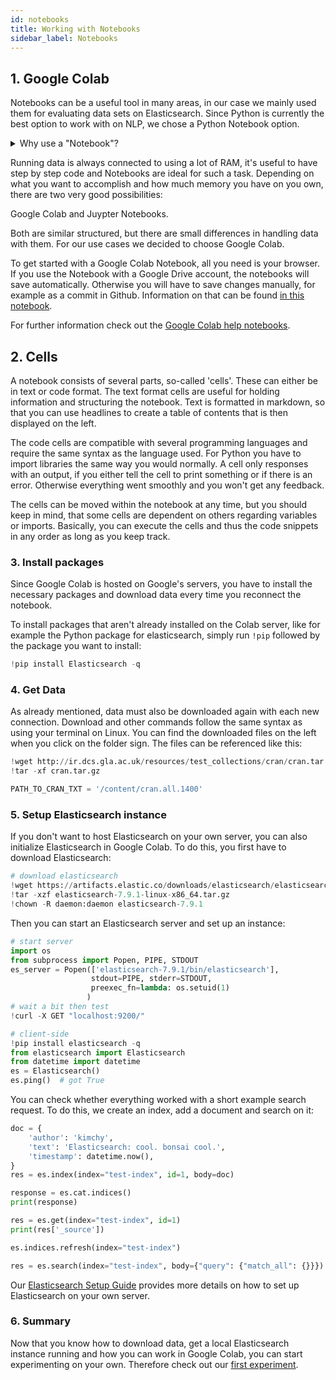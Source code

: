 ```yaml
---
id: notebooks
title: Working with Notebooks
sidebar_label: Notebooks
---
```

## 1. Google Colab

Notebooks can be a useful tool in many areas, in our case we mainly used them for evaluating data sets on Elasticsearch. Since Python is currently the best option to work with on NLP, we chose a Python Notebook option. 

<details>
<summary>Why use a "Notebook"?</summary>  

Within a Notebook it is easy to combine runnable code, text, mathematical equations, tables and many other helpful visualizations.
Working with a Notebook makes it easier to understand code and to display additional information in one document.
With the possibility to run it bit by bit, debugging gets easier and clearer for others to understand.
</details>  

Running data is always connected to using a lot of RAM, it's useful to have step by step code and Notebooks are ideal for such a task.
Depending on what you want to accomplish and how much memory you have on you own, there are two very good possibilities:

Google Colab and Juypter Notebooks.

Both are similar structured, but there are small differences in handling data with them. For our use cases we decided to choose Google Colab.

To get started with a Google Colab Notebook, all you need is your browser. If you use the Notebook with a Google Drive account, the notebooks will save automatically. Otherwise you will have to save changes manually, for example as a commit in Github. Information on that can be found [in this notebook](https://colab.research.google.com/github/googlecolab/colabtools/blob/master/notebooks/colab-github-demo.ipynb). 

For further information check out the [Google Colab help notebooks](https://colab.research.google.com/notebooks/intro.ipynb).

## 2. Cells
A notebook consists of several parts, so-called 'cells'. These can either be in text or code format. The text format cells are useful for holding information and structuring the notebook. Text is formatted in markdown, so that you can use headlines to create a table of contents that is then displayed on the left.

The code cells are compatible with several programming languages and require the same syntax as the language used. For Python you have to import libraries the same way you would normally. A cell only responses with an output, if you either tell the cell to print something or if there is an error. Otherwise everything went smoothly and you won't get any feedback.

The cells can be moved within the notebook at any time, but you should keep in mind, that some cells are dependent on others regarding variables or imports. Basically, you can execute the cells and thus the code snippets in any order as long as you keep track.

### 3. Install packages
Since Google Colab is hosted on Google's servers, you have to install the necessary packages and download data every time you reconnect the notebook.

To install packages that aren't already installed on the Colab server, like for example the Python package for elasticsearch, simply run `!pip` followed by the package you want to install:
```python
!pip install Elasticsearch -q
```

### 4. Get Data

As already mentioned, data must also be downloaded again with each new connection. Download and other commands follow the same syntax as using your terminal on Linux. You can find the downloaded files on the left when you click on the folder sign. 
The files can be referenced like this:

```python
!wget http://ir.dcs.gla.ac.uk/resources/test_collections/cran/cran.tar.gz
!tar -xf cran.tar.gz

PATH_TO_CRAN_TXT = '/content/cran.all.1400'
```

### 5. Setup Elasticsearch instance

If you don't want to host Elasticsearch on your own server, you can also initialize Elasticsearch in Google Colab.
To do this, you first have to download Elasticsearch:

```python
# download elasticsearch
!wget https://artifacts.elastic.co/downloads/elasticsearch/elasticsearch-7.9.1-linux-x86_64.tar.gz -q
!tar -xzf elasticsearch-7.9.1-linux-x86_64.tar.gz
!chown -R daemon:daemon elasticsearch-7.9.1
``` 

Then you can start an Elasticsearch server and set up an instance:

```python
# start server
import os
from subprocess import Popen, PIPE, STDOUT
es_server = Popen(['elasticsearch-7.9.1/bin/elasticsearch'], 
                  stdout=PIPE, stderr=STDOUT,
                  preexec_fn=lambda: os.setuid(1)
                 )
# wait a bit then test
!curl -X GET "localhost:9200/"

# client-side
!pip install elasticsearch -q
from elasticsearch import Elasticsearch
from datetime import datetime
es = Elasticsearch()
es.ping()  # got True
```

You can check whether everything worked with a short example search request. To do this, we create an index, add a document and search on it:

```python
doc = {
    'author': 'kimchy',
    'text': 'Elasticsearch: cool. bonsai cool.',
    'timestamp': datetime.now(),
}
res = es.index(index="test-index", id=1, body=doc)

response = es.cat.indices()
print(response)

res = es.get(index="test-index", id=1)
print(res['_source'])

es.indices.refresh(index="test-index")

res = es.search(index="test-index", body={"query": {"match_all": {}}})
```

Our [Elasticsearch Setup Guide](../guides/elastic-setup.md) provides more details on how to set up Elasticsearch on your own server.

### 6. Summary

Now that you know how to download data, get a local Elasticsearch instance running and how you can work in Google Colab, you can start experimenting on your own. Therefore check out our [first experiment](../experiments/experiment1.mdx).